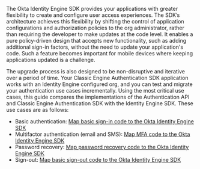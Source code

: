 
The Okta Identity Engine SDK provides your applications with greater flexibility to create and configure user access experiences. The SDK’s architecture achieves this flexibility by shifting the control of application configurations and authorization policies to the org administrator, rather than requiring the developer to make updates at the code level. It enables a pure policy-driven design that accepts new functionality, such as adding additional sign-in factors, without the need to update your application's code. Such a feature becomes important for mobile devices where keeping applications updated is a challenge.

The upgrade process is also designed to be non-disruptive and iterative over a period of time. Your Classic Engine Authentication SDK application works with an Identity Engine configured org, and you can test and migrate your authentication use cases incrementally. Using the most critical use cases, this guide compares the implementations of the Authentication API and Classic Engine Authentication SDK with the Identity Engine SDK. These use cases are as follows:

- Basic authentication: [Map basic sign-in code to the Okta Identity Engine SDK](#map-basic-sign-in-code-to-the-okta-identity-engine-sdk)
- Multifactor authentication (email and SMS): [Map MFA code to the Okta Identity Engine SDK](#map-mfa-code-to-the-okta-identity-engine-sdk)
- Password recovery: [Map password recovery code to the Okta Identity Engine SDK](#map-password-recovery-code-to-the-okta-identity-engine-sdk)
- Sign-out: [Map basic sign-out code to the Okta Identity Engine SDK ](#map-basic-sign-out-code-to-the-okta-identity-engine-sdk)
